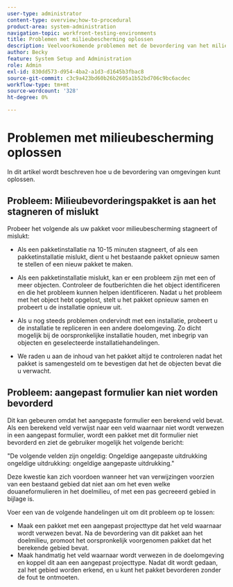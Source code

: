 ```yaml
---
user-type: administrator
content-type: overview;how-to-procedural
product-area: system-administration
navigation-topic: workfront-testing-environments
title: Problemen met milieubescherming oplossen
description: Veelvoorkomende problemen met de bevordering van het milieu oplossen.
author: Becky
feature: System Setup and Administration
role: Admin
exl-id: 830dd573-d954-4ba2-a1d3-d1645b3fbac8
source-git-commit: c3c9a423bd60b26b2605a1b52bd706c9bc6acdec
workflow-type: tm+mt
source-wordcount: '328'
ht-degree: 0%

---
```


# Problemen met milieubescherming oplossen

In dit artikel wordt beschreven hoe u de bevordering van omgevingen kunt oplossen.

## Probleem: Milieubevorderingspakket is aan het stagneren of mislukt

Probeer het volgende als uw pakket voor milieubescherming stagneert of mislukt:

* Als een pakketinstallatie na 10-15 minuten stagneert, of als een pakketinstallatie mislukt, dient u het bestaande pakket opnieuw samen te stellen of een nieuw pakket te maken.

* Als een pakketinstallatie mislukt, kan er een probleem zijn met een of meer objecten. Controleer de foutberichten die het object identificeren en die het probleem kunnen helpen identificeren. Nadat u het probleem met het object hebt opgelost, stelt u het pakket opnieuw samen en probeert u de installatie opnieuw uit.

* Als u nog steeds problemen ondervindt met een installatie, probeert u de installatie te repliceren in een andere doelomgeving. Zo dicht mogelijk bij de oorspronkelijke installatie houden, met inbegrip van objecten en geselecteerde installatiehandelingen.

* We raden u aan de inhoud van het pakket altijd te controleren nadat het pakket is samengesteld om te bevestigen dat het de objecten bevat die u verwacht.


## Probleem: aangepast formulier kan niet worden bevorderd

Dit kan gebeuren omdat het aangepaste formulier een berekend veld bevat. Als een berekend veld verwijst naar een veld waarnaar niet wordt verwezen in een aangepast formulier, wordt een pakket met dit formulier niet bevorderd en ziet de gebruiker mogelijk het volgende bericht:

&quot;De volgende velden zijn ongeldig: Ongeldige aangepaste uitdrukking ongeldige uitdrukking: ongeldige aangepaste uitdrukking.&quot;

Deze kwestie kan zich voordoen wanneer het van verwijzingen voorzien van een bestaand gebied dat niet aan om het even welke douaneformulieren in het doelmilieu, of met een pas gecreeerd gebied in bijlage is.

Voer een van de volgende handelingen uit om dit probleem op te lossen:

* Maak een pakket met een aangepast projecttype dat het veld waarnaar wordt verwezen bevat. Na de bevordering van dit pakket aan het doelmilieu, promoot het oorspronkelijk voorgenomen pakket dat het berekende gebied bevat.
* Maak handmatig het veld waarnaar wordt verwezen in de doelomgeving en koppel dit aan een aangepast projecttype. Nadat dit wordt gedaan, zal het gebied worden erkend, en u kunt het pakket bevorderen zonder de fout te ontmoeten.
